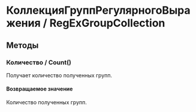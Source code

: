 
# КоллекцияГруппРегулярногоВыражения / RegExGroupCollection

## Методы
    
### Количество / Count()
    
    
    
Получает количество полученных групп.


  
  
#### Возвращаемое значение

Количество полученных групп.

  